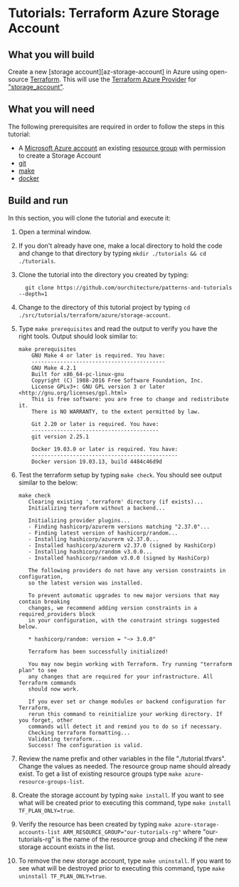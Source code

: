 # Tutorials: Terraform Azure Storage Account

## What you will build

Create a new [storage account][az-storage-account] in Azure using open-source [Terraform][terraform]. This will use the [Terraform Azure Provider][terraform-azurerm] for ["storage_account"][terraform-storage_account].

## What you will need

The following prerequisites are required in order to follow the steps in this tutorial:

- A [Microsoft Azure account][azure-account] an existing [resource group][tutorials-resource-group] with permission to create a Storage Account
- [git][git]
- [make][make]
- [docker][docker]

## Build and run

In this section, you will clone the tutorial and execute it:

1. Open a terminal window.

2. If you don't already have one, make a local directory to hold the code and change to that directory by typing `mkdir ./tutorials && cd ./tutorials`.

3. Clone the tutorial into the directory you created by typing:

   ```shell
     git clone https://github.com/ourchitecture/patterns-and-tutorials --depth=1
   ```

4. Change to the directory of this tutorial project by typing `cd ./src/tutorials/terraform/azure/storage-account`.

5. Type `make prerequisites` and read the output to verify you have the right tools. Output should look similar to:

   ```shell
   make prerequisites
       GNU Make 4 or later is required. You have:
       ------------------------------------------
       GNU Make 4.2.1
       Built for x86_64-pc-linux-gnu
       Copyright (C) 1988-2016 Free Software Foundation, Inc.
       License GPLv3+: GNU GPL version 3 or later <http://gnu.org/licenses/gpl.html>
       This is free software: you are free to change and redistribute it.
       There is NO WARRANTY, to the extent permitted by law.

       Git 2.20 or later is required. You have:
       ----------------------------------------
       git version 2.25.1

       Docker 19.03.0 or later is required. You have:
       ----------------------------------------------
       Docker version 19.03.13, build 4484c46d9d
   ```

6. Test the terraform setup by typing `make check`. You should see output similar to the below:

   ```shell
   make check
      Clearing existing '.terraform' directory (if exists)...
      Initializing terraform without a backend...

      Initializing provider plugins...
      - Finding hashicorp/azurerm versions matching "2.37.0"...
      - Finding latest version of hashicorp/random...
      - Installing hashicorp/azurerm v2.37.0...
      - Installed hashicorp/azurerm v2.37.0 (signed by HashiCorp)
      - Installing hashicorp/random v3.0.0...
      - Installed hashicorp/random v3.0.0 (signed by HashiCorp)

      The following providers do not have any version constraints in configuration,
      so the latest version was installed.

      To prevent automatic upgrades to new major versions that may contain breaking
      changes, we recommend adding version constraints in a required_providers block
      in your configuration, with the constraint strings suggested below.

      * hashicorp/random: version = "~> 3.0.0"

      Terraform has been successfully initialized!

      You may now begin working with Terraform. Try running "terraform plan" to see
      any changes that are required for your infrastructure. All Terraform commands
      should now work.

      If you ever set or change modules or backend configuration for Terraform,
      rerun this command to reinitialize your working directory. If you forget, other
      commands will detect it and remind you to do so if necessary.
      Checking terraform formatting...
      Validating terraform...
      Success! The configuration is valid.
   ```

7. Review the name prefix and other variables in the file "./tutorial.tfvars". Change the values as needed. The resource group name should already exist. To get a list of existing resource groups type `make azure-resource-groups-list`.

8. Create the storage account by typing `make install`. If you want to see what will be created prior to executing this command, type `make install TF_PLAN_ONLY=true`.

9. Verify the resource has been created by typing `make azure-storage-accounts-list ARM_RESOURCE_GROUP="our-tutorials-rg"` where "our-tutorials-rg" is the name of the resource group and checking if the new storage account exists in the list.

10. To remove the new storage account, type `make uninstall`. If you want to see what will be destroyed prior to executing this command, type `make uninstall TF_PLAN_ONLY=true`.

[az-storage-acocunt]: https://docs.microsoft.com/en-us/azure/storage/common/storage-account-overviewmanage-resource-groups-portal#what-is-a-resource-group
[terraform]: https://www.terraform.io/intro/index.html
[azure-account]: https://azure.microsoft.com/en-us/free/
[azure-geo]: https://azure.microsoft.com/en-us/global-infrastructure/geographies/
[git]: ../../../../tools/git/#readme
[make]: ../../../../tools/make/#readme
[docker]: ../../../../tools/docker/#readme
[terraform-azurerm]: https://registry.terraform.io/providers/hashicorp/azurerm/latest/docs
[terraform-storage_account]: https://www.terraform.io/docs/providers/azurerm/r/storage_account.html
[tutorials-resource-group]: ../resource-group/#readme
[tf-workflow]: https://www.terraform.io/guides/core-workflow.html
